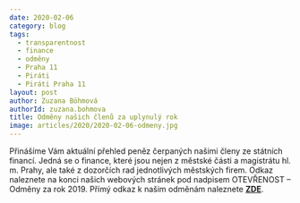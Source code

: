 ```yaml
---
date: 2020-02-06
category: blog
tags:
  - transparentnost
  - finance
  - odměny
  - Praha 11
  - Piráti
  - Piráti Praha 11
layout: post
author: Zuzana Böhmová
authorId: zuzana.bohmova
title: Odměny našich členů za uplynulý rok
image: articles/2020/2020-02-06-odmeny.jpg
---
```


Přinášíme Vám aktuální přehled peněz čerpaných našimi členy ze státních financí. Jedná se o finance, které jsou nejen z městské části a magistrátu hl. m. Prahy, ale také z dozorčích rad jednotlivých městských firem.
Odkaz naleznete na konci našich webových stránek pod nadpisem OTEVŘENOST – Odměny za rok 2019. Přímý odkaz k našim odměnám naleznete **[ZDE](https://praha11.pirati.cz/lide/platy-2019/)**.
